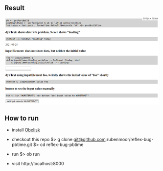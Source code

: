 ## Result

![screenshot of resulting page](reflex-bug.bmp)

## How to run

- install [Obelisk](https://github.com/obsidiansystems/obelisk)
- checkout this repo
    $> g clone git@github.com:rubenmoor/reflex-bug-pbtime.git
    $> cd reflex-bug-pbtime

- run
    $> ob run

- visit http://localhost:8000
